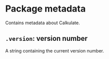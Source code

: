 # Package metadata

Contains metadata about Calkulate.


## `.version`: version number

A string containing the current version number.
